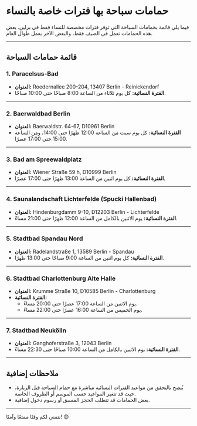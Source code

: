# حمامات سباحة بها فترات خاصة بالنساء

فيما يلي قائمة بحمامات السباحة التي توفر فترات مخصصة للنساء فقط في برلين. بعض هذه الحمامات تعمل في الصيف فقط، والبعض الآخر يعمل طوال العام.

---

## قائمة حمامات السباحة

### 1. Paracelsus-Bad
- **العنوان:** Roedernallee 200-204, 13407 Berlin - Reinickendorf  
- **الفترة النسائية:** كل يوم ثلاثاء من الساعة 8:00 صباحًا حتى 10:00 صباحًا.

---

### 2. Baerwaldbad Berlin
- **العنوان:** Baerwaldstr. 64-67, D10961 Berlin  
- **الفترة النسائية:** كل يوم سبت من الساعة 12:00 ظهرًا حتى 14:00، ومن الساعة 15:00 حتى 17:00 عصرًا.

---

### 3. Bad am Spreewaldplatz
- **العنوان:** Wiener Straße 59 h, D10999 Berlin  
- **الفترة النسائية:** كل يوم اثنين من الساعة 13:00 ظهرًا حتى 17:00 عصرًا.

---

### 4. Saunalandschaft Lichterfelde (Spucki Hallenbad)
- **العنوان:** Hindenburgdamm 9-10, D12203 Berlin - Lichterfelde  
- **الفترة النسائية:** يوم الاثنين بالكامل من الساعة 12:00 ظهرًا حتى 21:00 مساءً.

---

### 5. Stadtbad Spandau Nord
- **العنوان:** Radelandstraße 1, 13589 Berlin - Spandau  
- **الفترة النسائية:** كل يوم اثنين من الساعة 9:00 صباحًا حتى 13:00 ظهرًا.

---

### 6. Stadtbad Charlottenburg Alte Halle
- **العنوان:** Krumme Straße 10, D10585 Berlin - Charlottenburg  
- **الفترة النسائية:**  
  - يوم الاثنين من الساعة 17:00 عصرًا حتى 20:00 مساءً.  
  - يوم الخميس من الساعة 16:00 عصرًا حتى 22:00 مساءً.

---

### 7. Stadtbad Neukölln
- **العنوان:** Ganghoferstraße 3, 12043 Berlin  
- **الفترة النسائية:** يوم الاثنين بالكامل من الساعة 10:00 صباحًا حتى 22:30 مساءً.

---

## ملاحظات إضافية

- يُنصح بالتحقق من مواعيد الفترات النسائية مباشرة مع حمام السباحة قبل الزيارة، حيث قد تتغير المواعيد حسب الموسم أو الظروف الخاصة.
- بعض الحمامات قد تتطلب الحجز المسبق أو رسوم دخول إضافية.

---

نتمنى لكم وقتًا ممتعًا وآمنًا! 😊